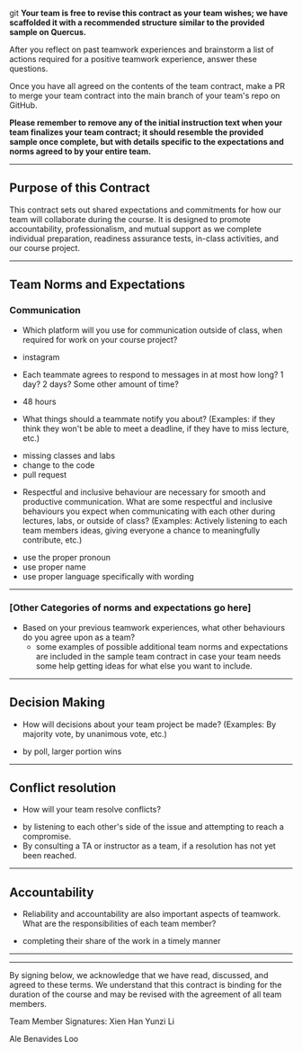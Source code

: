 git
**Your team is free to revise this contract as your team wishes; we have scaffolded it with a recommended structure similar to the provided sample on Quercus.**

After you reflect on past teamwork experiences and brainstorm a list of actions required for a positive teamwork experience, answer these questions.

Once you have all agreed on the contents of the team contract, make a PR to merge your team contract into the main branch of your team's repo on GitHub.

**Please remember to remove any of the initial instruction text when your team finalizes your team contract; it should resemble the provided sample once complete, but with details specific to the expectations and norms agreed to by your entire team.**

---
## Purpose of this Contract

This contract sets out shared expectations and commitments for how our team will collaborate during the course. It is designed to promote accountability, professionalism, and mutual support as we complete individual preparation, readiness assurance tests, in-class activities, and our course project.

---
## Team Norms and Expectations

### Communication

* Which platform will you use for communication outside of class, when required for work on your course project?
- instagram
* Each teammate agrees to respond to messages in at most how long? 1 day? 2 days? Some other amount of time?
- 48 hours

* What things should a teammate notify you about? (Examples: if they think they won't be able to meet a deadline, if they have to miss lecture, etc.)
- missing classes and labs
- change to the code
- pull request
* Respectful and inclusive behaviour are necessary for smooth and productive communication. What are some respectful and inclusive behaviours you expect when communicating with each other during lectures, labs, or outside of class? (Examples: Actively listening to each team members ideas, giving everyone a chance to meaningfully contribute, etc.)
- use the proper pronoun
- use proper name
- use proper language specifically with wording
---

### [Other Categories of norms and expectations go here]

* Based on your previous teamwork experiences, what other behaviours do you agree upon as a team?
    - some examples of possible additional team norms and expectations are included in the sample team contract in case your team needs some help getting ideas for what else you want to include.

---

## Decision Making

* How will decisions about your team project be made? (Examples: By majority vote, by unanimous vote, etc.)
- by poll, larger portion wins

---
## Conflict resolution

* How will your team resolve conflicts?
- by listening to each other's side of the issue and attempting to reach a compromise.
- By consulting a TA or instructor as a team, if a resolution has not yet been reached.

---

## Accountability

* Reliability and accountability are also important aspects of teamwork. What are the responsibilities of each team member?
- completing their share of the work in a timely manner

---

---

By signing below, we acknowledge that we have read, discussed, and agreed to these terms. We understand that this contract is binding for the duration of the course and may be revised with the agreement of all team members.

Team Member Signatures:
Xien Han
Yunzi Li

Ale Benavides Loo 

